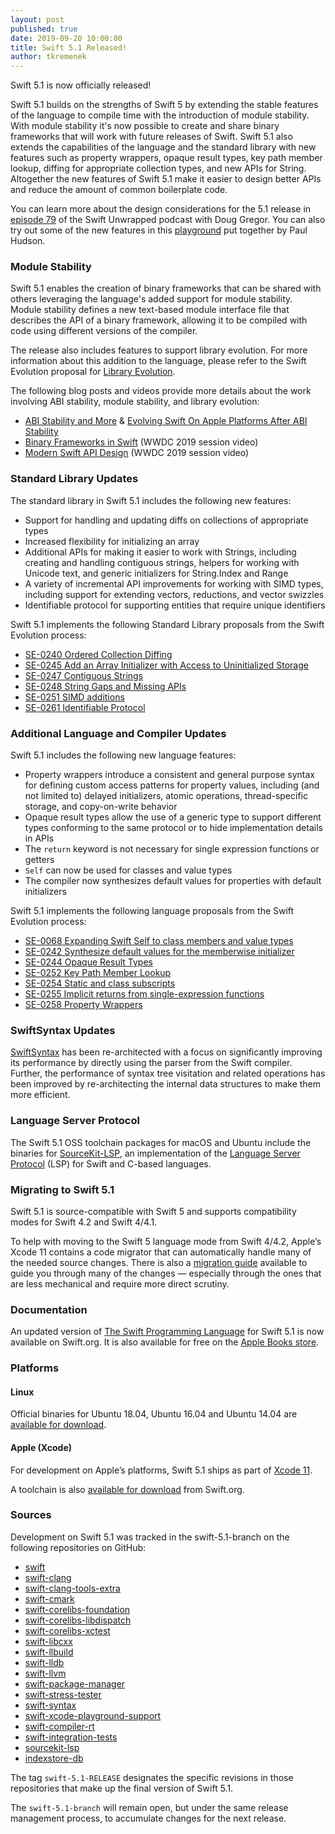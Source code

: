 ```yaml
---
layout: post
published: true
date: 2019-09-20 10:00:00
title: Swift 5.1 Released!
author: tkremenek
---
```


Swift 5.1 is now officially released!

Swift 5.1 builds on the strengths of Swift 5 by extending the stable features of the language to compile time with the introduction of module stability.  With module stability it's now possible to create and share binary frameworks that will work with future releases of Swift.  Swift 5.1 also extends the capabilities of the language and the standard library with new features such as property wrappers, opaque result types, key path member lookup, diffing for appropriate collection types, and new APIs for String.  Altogether the new features of Swift 5.1 make it easier to design better APIs and reduce the amount of common boilerplate code.

You can learn more about the design considerations for the 5.1 release in [episode 79](https://spec.fm/podcasts/swift-unwrapped/308610) of the Swift Unwrapped podcast with Doug Gregor.  You can also try out some of the new features in this [playground](https://github.com/twostraws/whats-new-in-swift-5-1) put together by Paul Hudson.

### Module Stability

Swift 5.1 enables the creation of binary frameworks that can be shared with others leveraging the language's added support for module stability.  Module stability defines a new text-based module interface file that describes the API of a binary framework, allowing it to be compiled with code using different versions of the compiler.

The release also includes features to support library evolution. For more information about this addition to the language, please refer to the Swift Evolution proposal for [Library Evolution](https://github.com/apple/swift-evolution/blob/master/proposals/0260-library-evolution.md).

The following blog posts and videos provide more details about the work involving ABI stability, module stability, and library evolution:

* [ABI Stability and More](https://swift.org/blog/abi-stability-and-more/) & [Evolving Swift On Apple Platforms After ABI Stability](https://swift.org/blog/abi-stability-and-apple/)
* [Binary Frameworks in Swift](https://developer.apple.com/videos/play/wwdc2019/416/) (WWDC 2019 session video)
* [Modern Swift API Design](https://developer.apple.com/videos/play/wwdc2019/415/) (WWDC 2019 session video)

### Standard Library Updates

The standard library in Swift 5.1 includes the following new features:

* Support for handling and updating diffs on collections of appropriate types
* Increased flexibility for initializing an array
* Additional APIs for making it easier to work with Strings, including creating and handling contiguous strings, helpers for working with Unicode text, and generic initializers for String.Index and Range
* A variety of incremental API improvements for working with SIMD types, including support for extending vectors, reductions, and vector swizzles
* Identifiable protocol for supporting entities that require unique identifiers

Swift 5.1 implements the following Standard Library proposals from the Swift Evolution process:

* [SE-0240 Ordered Collection Diffing](https://github.com/apple/swift-evolution/blob/master/proposals/0240-ordered-collection-diffing.md)
* [SE-0245 Add an Array Initializer with Access to Uninitialized Storage](https://github.com/apple/swift-evolution/blob/master/proposals/0245-array-uninitialized-initializer.md)
* [SE-0247 Contiguous Strings](https://github.com/apple/swift-evolution/blob/master/proposals/0247-contiguous-strings.md)
* [SE-0248 String Gaps and Missing APIs](https://github.com/apple/swift-evolution/blob/master/proposals/0248-string-gaps-missing-apis.md)
* [SE-0251 SIMD additions](https://github.com/apple/swift-evolution/blob/master/proposals/0251-simd-additions.md)
* [SE-0261 Identifiable Protocol](https://github.com/apple/swift-evolution/blob/master/proposals/0261-identifiable.md)

### Additional Language and Compiler Updates

Swift 5.1 includes the following new language features:

* Property wrappers introduce a consistent and general purpose syntax for defining custom access patterns for property values, including (and not limited to) delayed initializers, atomic operations, thread-specific storage, and copy-on-write behavior
* Opaque result types allow the use of a generic type to support different types conforming to the same protocol or to hide implementation details in APIs
* The `return` keyword is not necessary for single expression functions or getters
* `Self` can now be used for classes and value types
* The compiler now synthesizes default values for properties with default initializers

Swift 5.1 implements the following language proposals from the Swift Evolution process:

* [SE-0068 Expanding Swift Self to class members and value types](https://github.com/apple/swift-evolution/blob/master/proposals/0068-universal-self.md)
* [SE-0242 Synthesize default values for the memberwise initializer](https://github.com/apple/swift-evolution/blob/master/proposals/0242-default-values-memberwise.md)
*  [SE-0244 Opaque Result Types](https://github.com/apple/swift-evolution/blob/master/proposals/0244-opaque-result-types.md)
* [SE-0252 Key Path Member Lookup](https://github.com/apple/swift-evolution/blob/master/proposals/0252-keypath-dynamic-member-lookup.md)
* [SE-0254 Static and class subscripts](https://github.com/apple/swift-evolution/blob/master/proposals/0254-static-subscripts.md)
* [SE-0255 Implicit returns from single-expression functions](https://github.com/apple/swift-evolution/blob/master/proposals/0255-omit-return.md)
* [SE-0258 Property Wrappers](https://github.com/apple/swift-evolution/blob/master/proposals/0258-property-wrappers.md)

### SwiftSyntax Updates

[SwiftSyntax](https://github.com/apple/swift-syntax) has been re-architected with a focus on significantly improving its performance by directly using the parser from the Swift compiler.  Further, the performance of syntax tree visitation and related operations has been improved by re-architecting the internal data structures to make them more efficient.

### Language Server Protocol

The Swift 5.1 OSS toolchain packages for macOS and Ubuntu include the binaries for [SourceKit-LSP](https://github.com/apple/sourcekit-lsp), an implementation of the [Language Server Protocol](https://microsoft.github.io/language-server-protocol/) (LSP) for Swift and C-based languages.

### Migrating to Swift 5.1

Swift 5.1 is source-compatible with Swift 5 and supports compatibility modes for Swift 4.2 and Swift 4/4.1.

To help with moving to the Swift 5 language mode from Swift 4/4.2, Apple’s Xcode 11 contains a code migrator that can automatically handle many of the needed source changes. There is also a [migration guide](https://swift.org/migration-guide-swift5/) available to guide you through many of the changes — especially through the ones that are less mechanical and require more direct scrutiny.

### Documentation

An updated version of [The Swift Programming Language](https://docs.swift.org/swift-book/) for Swift 5.1 is now available on Swift.org. It is also available for free on the [Apple Books store](https://itunes.apple.com/us/book/the-swift-programming-language/id881256329?mt=11).

### Platforms

#### Linux

Official binaries for Ubuntu 18.04, Ubuntu 16.04 and Ubuntu 14.04 are [available for download](https://swift.org/download/).

#### Apple (Xcode)

For development on Apple’s platforms, Swift 5.1 ships as part of [Xcode 11](https://itunes.apple.com/app/xcode/id497799835).

A toolchain is also [available for download](https://swift.org/download/) from Swift.org.

### Sources

Development on Swift 5.1 was tracked in the swift-5.1-branch on the following repositories on GitHub:

* [swift](https://github.com/apple/swift)
* [swift-clang](https://github.com/apple/swift-clang)
* [swift-clang-tools-extra](https://github.com/apple/swift-clang-tools-extra)
* [swift-cmark](https://github.com/apple/swift-cmark)
* [swift-corelibs-foundation](https://github.com/apple/swift-corelibs-foundation)
* [swift-corelibs-libdispatch](https://github.com/apple/swift-corelibs-libdispatch)
* [swift-corelibs-xctest](https://github.com/apple/swift-corelibs-xctest)
* [swift-libcxx](https://github.com/apple/swift-libcxx)
* [swift-llbuild](https://github.com/apple/swift-llbuild)
* [swift-lldb](https://github.com/apple/swift-lldb)
* [swift-llvm](https://github.com/apple/swift-llvm)
* [swift-package-manager](https://github.com/apple/swift-package-manager)
* [swift-stress-tester](https://github.com/apple/swift-stress-tester)
* [swift-syntax](https://github.com/apple/swift-syntax)
* [swift-xcode-playground-support](https://github.com/apple/swift-xcode-playground-support)
* [swift-compiler-rt](https://github.com/apple/swift-compiler-rt)
* [swift-integration-tests](https://github.com/apple/swift-integration-tests)
* [sourcekit-lsp](https://github.com/apple/sourcekit-lsp)
* [indexstore-db](https://github.com/apple/indexstore-db)

The tag `swift-5.1-RELEASE` designates the specific revisions in those repositories that make up the final version of Swift 5.1.

The `swift-5.1-branch` will remain open, but under the same release management process, to accumulate changes for the next release.
